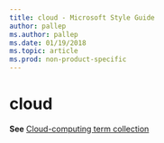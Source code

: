```yaml
---
title: cloud - Microsoft Style Guide
author: pallep
ms.author: pallep
ms.date: 01/19/2018
ms.topic: article
ms.prod: non-product-specific
---
```


# cloud

**See** [Cloud-computing term collection](/style-guide/a-z-word-list-term-collections/term-collections/cloud-computing-terms)
